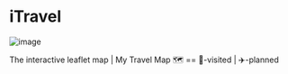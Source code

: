 # iTravel

![image](https://github.com/user-attachments/assets/efb82f83-5c02-437c-a73d-041bac3dcd97)


The interactive leaflet map | My Travel Map 🗺️ == 🚩-visited | ✈️-planned
